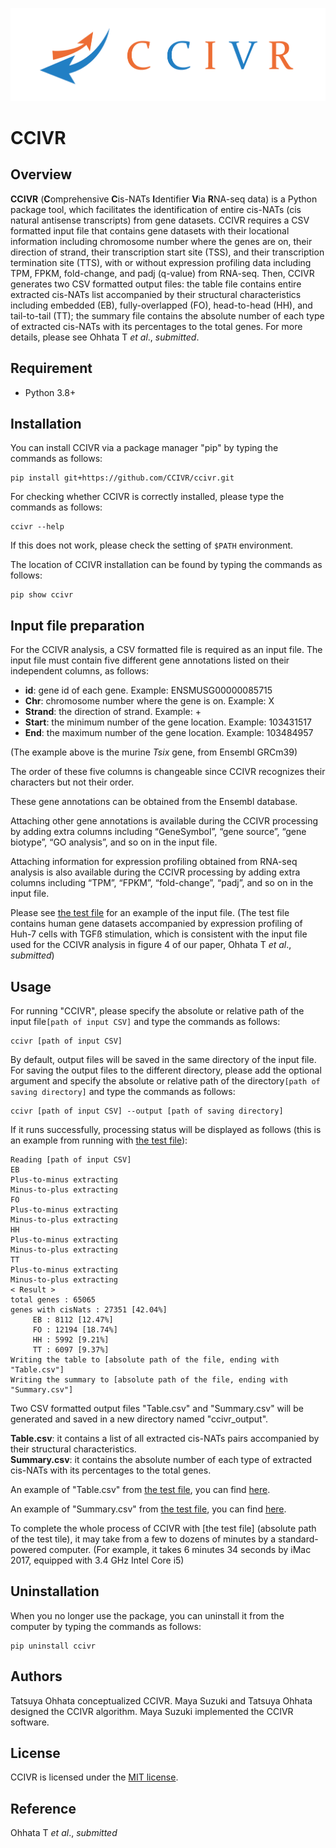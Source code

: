 ![CCIVR_LOGO](https://github.com/CCIVR/ccivr/blob/main/CCIVR_logo.png)


# CCIVR

## Overview
**CCIVR** (**C**omprehensive **C**is-NATs **I**dentifier **V**ia **R**NA-seq data) is a Python package tool, which facilitates the identification of entire cis-NATs (cis natural antisense transcripts) from gene datasets. CCIVR requires a CSV formatted input file that contains gene datasets with their locational information including chromosome number where the genes are on, their direction of strand, their transcription start site (TSS), and their transcription termination site (TTS), with or without expression profiling data including TPM, FPKM, fold-change, and padj (q-value) from RNA-seq. Then, CCIVR generates two CSV formatted output files: the table file contains entire extracted cis-NATs list accompanied by their structural characteristics including embedded (EB), fully-overlapped (FO), head-to-head (HH), and tail-to-tail (TT); the summary file contains the absolute number of each type of extracted cis-NATs with its percentages to the total genes. For more details, please see Ohhata T *et al*., *submitted*.

## Requirement

* Python 3.8+

## Installation

You can install CCIVR via a package manager "pip" by typing the commands as follows:  

```
pip install git+https://github.com/CCIVR/ccivr.git
```  

For checking whether CCIVR is correctly installed, please type the commands as follows:

```
ccivr --help
```
If this does not work, please check the setting of `$PATH` environment. 


The location of CCIVR installation can be found by typing the commands as follows:

```
pip show ccivr
``` 

## Input file preparation
For the CCIVR analysis, a CSV formatted file is required as an input file. The input file must contain five different gene annotations listed on their independent columns, as follows: 

- **id**: gene id of each gene. Example: ENSMUSG00000085715   
- **Chr**: chromosome number where the gene is on. Example: X
- **Strand**: the direction of strand. Example: +
- **Start**: the minimum number of the gene location. Example: 103431517
- **End**: the maximum number of the gene location. Example: 103484957

(The example above is the murine *Tsix* gene, from Ensembl GRCm39)  

The order of these five columns is changeable since CCIVR recognizes their characters but not their order.

These gene annotations can be obtained from the Ensembl database. 

Attaching other gene annotations is available during the CCIVR processing by adding extra columns including “GeneSymbol”, “gene source”, “gene biotype”, “GO analysis”, and so on in the input file.

Attaching information for expression profiling obtained from RNA-seq analysis is also available during the CCIVR processing by adding extra columns including “TPM”, “FPKM”, “fold-change”, “padj”, and so on in the input file. 

Please see [the test file](https://github.com/CCIVR/ccivr/blob/main/data/TGF_test-data_ver2.csv) for an example of the input file. 
(The test file contains human gene datasets accompanied by expression profiling of Huh-7 cells with TGFß
stimulation, which is consistent with the input file used for the CCIVR analysis in figure 4 of our paper, Ohhata T *et al*., *submitted*)


## Usage

For running "CCIVR", please specify the absolute or relative path of the input file```[path of input CSV]``` and type the commands as follows:

```
ccivr [path of input CSV] 
```

By default, output files will be saved in the same directory of the input file. For saving the output files to the different directory, please add the optional argument and specify the absolute or relative path of the directory```[path of saving directory]``` and type the commands as follows:

```
ccivr [path of input CSV] --output [path of saving directory]
```

If it runs successfully, processing status will be displayed as follows (this is an example from running with [the test file](https://github.com/CCIVR/ccivr/blob/main/data/TGF_test-data_ver2.csv)):

```
Reading [path of input CSV]
EB
Plus-to-minus extracting
Minus-to-plus extracting
FO
Plus-to-minus extracting
Minus-to-plus extracting
HH
Plus-to-minus extracting
Minus-to-plus extracting
TT
Plus-to-minus extracting
Minus-to-plus extracting
< Result >
total genes : 65065
genes with cisNats : 27351 [42.04%]
     EB : 8112 [12.47%]
     FO : 12194 [18.74%]
     HH : 5992 [9.21%]
     TT : 6097 [9.37%]
Writing the table to [absolute path of the file, ending with "Table.csv"]
Writing the summary to [absolute path of the file, ending with "Summary.csv"]
```

Two CSV formatted output files "Table.csv" and "Summary.csv" will be generated and saved in a new directory named "ccivr_output".  

**Table.csv**: it contains a list of all extracted cis-NATs pairs accompanied by their structural characteristics.  
**Summary.csv**: it contains the absolute number of each type of extracted cis-NATs with its percentages to the total genes. 

An example of "Table.csv" from  [the test file](https://github.com/CCIVR/ccivr/blob/main/data/TGF_test-data_ver2.csv), you can find [here](https://github.com/CCIVR/ccivr/blob/main/data/ccivr_output/Table.csv).

An example of "Summary.csv" from  [the test file](https://github.com/CCIVR/ccivr/blob/main/data/TGF_test-data_ver2.csv), you can find [here](https://github.com/CCIVR/ccivr/blob/main/data/ccivr_output/Summary.csv).



To complete the whole process of CCIVR with [the test file] (absolute path of the test tile), it may take from a few to dozens of minutes by a standard-powered computer. (For example, it takes 6 minutes 34 seconds by iMac 2017, equipped with 3.4 GHz Intel Core i5)

## Uninstallation
When you no longer use the package, you can uninstall it from the computer by typing the commands as follows:

```
pip uninstall ccivr
```

## Authors
Tatsuya Ohhata conceptualized CCIVR. Maya Suzuki and Tatsuya Ohhata designed the CCIVR algorithm. Maya Suzuki implemented the CCIVR software.

## License
CCIVR is licensed under the [MIT license](https://en.wikipedia.org/wiki/MIT_License).

## Reference
Ohhata T *et al*., *submitted*
